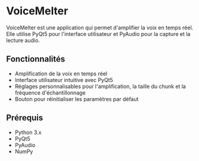 # VoiceMelter

VoiceMelter est une application qui permet d'amplifier la voix en temps réel. Elle utilise PyQt5 pour l'interface utilisateur et PyAudio pour la capture et la lecture audio.

 ## Fonctionnalités

- Amplification de la voix en temps réel
- Interface utilisateur intuitive avec PyQt5
- Réglages personnalisables pour l'amplification, la taille du chunk et la fréquence d'échantillonnage
- Bouton pour réinitialiser les paramètres par défaut


## Prérequis

- Python 3.x
- PyQt5
- PyAudio
- NumPy



